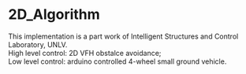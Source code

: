# 2D_Algorithm

This implementation is a part work of Intelligent Structures and Control Laboratory, UNLV.  
High level control: 2D VFH obstalce avoidance;  
Low level control: arduino controlled 4-wheel small ground vehicle.   

